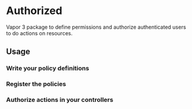 # Authorized

Vapor 3 package to define permissions and authorize authenticated users to do actions on resources.

## Usage

### Write your policy definitions

### Register the policies

### Authorize actions in your controllers 